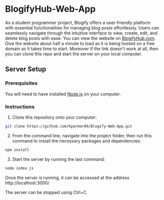 # BlogifyHub-Web-App
 As a student programmer project, Blogify offers a user-friendly platform with essential functionalities for managing blog posts effortlessly. Users can seamlessly navigate through the intuitive interface to view, create, edit, and delete blog posts with ease. 
You can view the website on [BlogifyHub.com](https://blogifyhub-com.onrender.com). Give the website about half a minute to load as it is being hosted on a free domain so it takes time to start. Moreover if the link doesn't work at all, then you can clone this repo and start the server on your local computer.

## Server Setup
### Prerequisites
You will need to have installed [Node.js](https://nodejs.org/en) on your computer.

### Instructions
1. Clone this repository onto your computer:

```sh
git clone https://github.com/kparmar09/Blogify-Web-App.git
```

2. From the command line, navigate into the project folder, then run this command to install the necessary packages and dependencies:

```sh
npm install
```

3. Start the server by running the last command:

```sh
node index.js
```

Once the server is running, it can be accessed at the address http://localhost:3000/

The server can be stopped using Ctrl+C.

